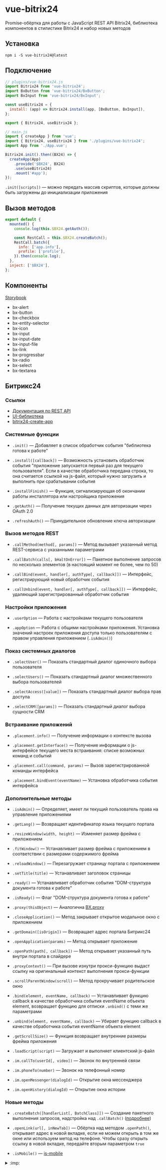 # vue-bitrix24

Promise-обёртка для работы с JavaScript REST API Bitrix24, библиотека компонентов в стилистике Bitrix24 и набор новых методов

## Установка

```nodejs
npm i -S vue-bitrix24@latest
```

## Подключение
```js
// plugins/vue-bitrix24.js
import Bitrix24 from 'vue-bitrix24';
import BxButton from 'vue-bitrix24/BxButton';
import BxInput from 'vue-bitrix24/BxInput';

const useBitrix24 = {
  install: (app) => Bitrix24.install(app, [BxButton, BxInput]),
};

export { Bitrix24, useBitrix24 };
```
```js
// main.js
import { createApp } from 'vue';
import { Bitrix24, useBitrix24 } from './plugins/vue-bitrix24';
import App from './App.vue';

Bitrix24.init().then((BX24) => {
  createApp(App)
    .provide('$BX24', BX24)
    .use(useBitrix24)
    .mount('#app');
});
```
`.init([scripts])` — можно передать массив скриптов, которые должны быть загружены до инициализации приложения

## Вызов методов
```js
export default {
  mounted() {
    console.log(this.$BX24.getAuth());

    const RestCall = this.$BX24.createBatch();
    RestCall.batch({
      info: ['app.info'],
      profile: ['profile'],
    }).then(console.log);
  },
  inject: ['$BX24'],
};
```

## Компоненты

[Storybook](https://astrotrain55.github.io/vue-bitrix24/)

* bx-alert
* bx-button
* bx-checkbox
* bx-entity-selector
* bx-icon
* bx-input
* bx-input-date
* bx-input-file
* bx-link
* bx-progressbar
* bx-radio
* bx-select
* bx-textarea

## Битрикс24

### Ссылки

* [Документация по REST API](https://dev.1c-bitrix.ru/rest_help/js_library/)
* [UI-библиотека](https://dev.1c-bitrix.ru/api_d7/bitrix/ui/index.php)
* [bitrix24-create-app](https://www.npmjs.com/package/bitrix24-create-app)

### Системные функции

* `.init()` — Добавляет в список обработчик события "библиотека готова к работе"

* `.install([callback])` — Возможность установить обработчик события "приложение запускается первый раз для текущего пользователя". Если в качестве обработчика передана строка, то она считается ссылкой на js-файл, который нужно загрузить и выполнить при срабатывании события

* `.installFinish()` — Функция, сигнализирующая об окончании работы инсталлятора или настройщика приложения

* `.getAuth()` — Получение текущих данных для авторизации через OAuth 2.0

* `.refreshAuth()` — Принудительное обновление ключа авторизации

### Вызов методов REST

* `.callMethod(method[, params])` — Метод вызывает указанный метод REST-сервиса с указанными параметрами

* `.callBatch(calls[, bHaltOnError])` — Пакетное выполнение запросов по несколько элементов (в настоящий момент не более, чем по 50)

* `.callBind(event, handler[, authType[, callback]])` — Интерфейс, регистрирующий новый обработчик события

* `.callUnbind(event, handler[, authType[, callback]])` — Интерфейс, удаляющий зарегистрированный обработчик события

### Настройки приложения

* `.userOption` — Работа с настройками текущего пользователя

* `.appOption` — Работа с общими настройками приложения. Установка значений настроек приложения доступа только пользователям с правом управления приложением (`.isAdmin()`)

### Показ системных диалогов

* `.selectUser()` — Показать стандартный диалог одиночного выбора пользователя

* `.selectUsers()` — Показать стандартный диалог множественного выбора пользователей

* `.selectAccess([value])` — Показать стандартный диалог выбора прав доступа

* `.selectCRM([params])` — Показать стандартный диалог выбора сущности CRM

### Встраивание приложений

* `.placement.info()` — Получение информации о контексте вызова

* `.placement.getInterface()` — Получение информации о js-интерфейсе текущего места встраивания: списке возможных команд и событий

* `.placement.call(command, params)` — Вызов зарегистрированной команды интерфейса

* `.placement.bindEvent(eventName)` — Установка обработчика события интерфейса

### Дополнительные методы

* `.isAdmin()` — Определяет, имеет ли текущий пользователь права на управление приложениями

* `.getLang()` — Возвращает идентификатор языка текущего портала

* `.resizeWindow(width, height)` — Изменяет размер фрейма с приложением

* `.fitWindow()` — Устанавливает размер фрейма с приложением в соответствии с размерами содержимого фрейма

* `.reloadWindow()` — Перезагружает страницу портала с приложением

* `.setTitle(title)` — Устанавливает заголовок страницы

* `.ready()` — Устанавливает обработчик события "DOM-структура документа готова к работе"

* `.isReady()` — Флаг "DOM-структура документа готова к работе"

* `.proxy(thisObject)` — Аналогична [BX.proxy](https://dev.1c-bitrix.ru/api_help/js_lib/kernel/events/bx_proxy.php)

* `.closeApplication()` — Метод закрывает открытое модальное окно с приложением

* `.getDomain([isOrigin])` — Возвращает адрес портала Битрикс24

* `.openApplication(params)` — Метод открывает приложение

* `.openPath(path[, callback])` — Метод открывает указанный путь внутри портала в слайдере

* `.proxyContext()` — При вызове изнутри прокси-функцию выдаст ссылку на оригинальный контекст выполнения прокси-функции

* `.scrollParentWindow(scroll)` — Метод прокручивает родительское окно

* `.bind(element, eventName, callback)` — Устанавливает функцию callback в качестве обработчика события eventName объекта element, возвращает функцию для отписки `.unbind()` с теми же параметрами

* `.unbind(element, eventName, callback)` — Убирает функцию callback в качестве обработчика события eventName объекта element

* `.getScrollSize()` — Функция возвращает внутренние размеры фрейма приложения

* `.loadScript(script)` — Загружает и выполняет клиентский js-файл

* `.im.callTo(userId[, video])` — Звонок по внутренней связи

* `.im.phoneTo(number)` — Звонок на телефонный номер

* `.im.openMessenger(dialogId)` — Открытие окна мессенджера

* `.im.openHistory(dialogId)` — Открытие окна истории

### Новые методы

* `.createBatch([handlerList[, BatchClass]])` — Создание пакетного выполнения запросов, надстройка над `.callBatch()` ([подробнее](BATCH.md))

* `.openLink(url[, inNewTab])` — Обёртка над методом `.openPath()`, открывает адрес в новой вкладке, если не можем открыть в том же окне или используем метод на телефоне. Чтобы сразу открыть ссылку в новой вкладке, передайте вторым параметром `true`

* `.isMobile()` — [is-mobile](https://www.npmjs.com/package/is-mobile)

<details>
  <summary>:imp:</summary>
  Если вам не повезло работать с битриксом, надеюсь данная библиотека хоть немного облегчит разработку ¯\_(ツ)_/¯
</details>
